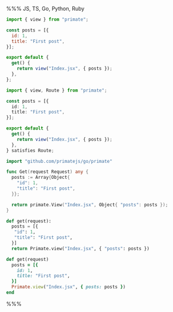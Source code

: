 %%% JS, TS, Go, Python, Ruby

```js caption=routes/index.js
import { view } from "primate";

const posts = [{
  id: 1,
  title: "First post",
}];

export default {
  get() {
    return view("Index.jsx", { posts });
  },
};
```

```ts caption=routes/index.ts
import { view, Route } from "primate";

const posts = [{
  id: 1,
  title: "First post",
}];

export default {
  get() {
    return view("Index.jsx", { posts });
  },
} satisfies Route;
```

```go caption=routes/index.go
import "github.com/primatejs/go/primate"

func Get(request Request) any {
  posts := Array{Object{
    "id": 1,
    "title": "First post",
  }};

  return primate.View("Index.jsx", Object{ "posts": posts });
}
```

```py caption=routes/index.python
def get(request):
  posts = [{
   "id": 1,
   "title": "First post",
  }]
  return Primate.view("Index.jsx", { "posts": posts })
```

```rb caption=routes/index.rb
def get(request)
  posts = [{
    id: 1,
    title: "First post",
  }]
  Primate.view("Index.jsx", { posts: posts })
end
```

%%%
